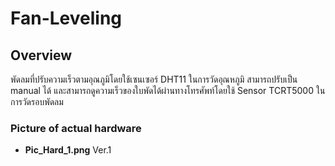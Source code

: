 # Fan-Leveling
## Overview
พัดลมที่ปรับความเร็วตามอุณภูมิโดยใช้เซนเซอร์ DHT11 ในการวัดอุณหภูมิ สามารถปรับเป็น manual ได้ และสามารถดูความเร็วของใบพัดได้ผ่านทางโทรศัพท์โดยใช้ Sensor TCRT5000 ในการวัดรอบพัดลม
### Picture of actual hardware
- **Pic_Hard_1.png** Ver.1
